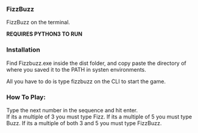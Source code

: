 ### FizzBuzz

FizzBuzz on the terminal.

**REQUIRES PYTHON3 TO RUN**

### Installation
Find Fizzbuzz.exe inside the dist folder, and copy paste the directory of where you saved it to the PATH in systen environments.

All you have to do is type fizzbuzz on the CLI to start the game.

### How To Play:

Type the next number in the sequence and hit enter.      
If its a multiple of 3 you must type Fizz.
If its a multiple of 5 you must type Buzz.
If its a multiple of both 3 and 5 you must type FizzBuzz.
